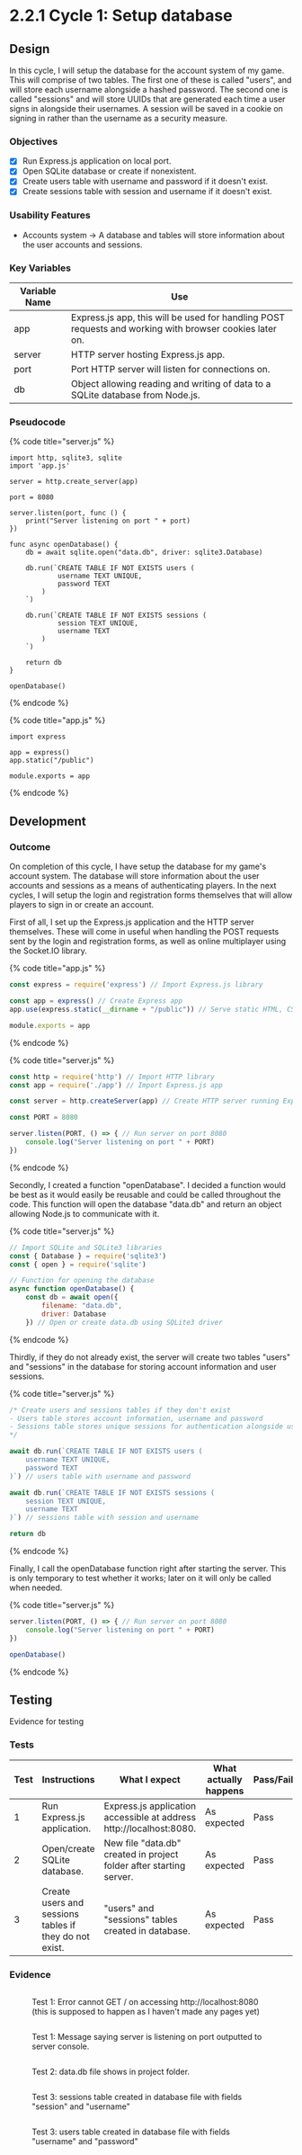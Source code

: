 # 2.2.1 Cycle 1: Setup database

## Design

In this cycle, I will setup the database for the account system of my game. This will comprise of two tables. The first one of these is called "users", and will store each username alongside a hashed password. The second one is called "sessions" and will store UUIDs that are generated each time a user signs in alongside their usernames. A session will be saved in a cookie on signing in rather than the username as a security measure.

### Objectives

* [x] Run Express.js application on local port.
* [x] Open SQLite database or create if nonexistent.
* [x] Create users table with username and password if it doesn't exist.
* [x] Create sessions table with session and username if it doesn't exist.

### Usability Features

* Accounts system -> A database and tables will store information about the user accounts and sessions.

### Key Variables

| Variable Name | Use                                                                                                     |
| ------------- | ------------------------------------------------------------------------------------------------------- |
| app           | Express.js app, this will be used for handling POST requests and working with browser cookies later on. |
| server        | HTTP server hosting Express.js app.                                                                     |
| port          | Port HTTP server will listen for connections on.                                                        |
| db            | Object allowing reading and writing of data to a SQLite database from Node.js.                          |

### Pseudocode

{% code title="server.js" %}
```
import http, sqlite3, sqlite
import 'app.js'

server = http.create_server(app)

port = 8080

server.listen(port, func () {
    print("Server listening on port " + port)
})

func async openDatabase() {
    db = await sqlite.open("data.db", driver: sqlite3.Database)
    
    db.run(`CREATE TABLE IF NOT EXISTS users (
            username TEXT UNIQUE,
            password TEXT
        )
    `)
    
    db.run(`CREATE TABLE IF NOT EXISTS sessions (
            session TEXT UNIQUE,
            username TEXT
        )
    `)
    
    return db
}

openDatabase()
```
{% endcode %}

{% code title="app.js" %}
```
import express

app = express()
app.static("/public")

module.exports = app
```
{% endcode %}

## Development

### Outcome

On completion of this cycle, I have setup the database for my game's account system. The database will store information about the user accounts and sessions as a means of authenticating players. In the next cycles, I will setup the login and registration forms themselves that will allow players to sign in or create an account.

First of all, I set up the Express.js application and the HTTP server themselves. These will come in useful when handling the POST requests sent by the login and registration forms, as well as online multiplayer using the Socket.IO library.&#x20;

{% code title="app.js" %}
```javascript
const express = require('express') // Import Express.js library

const app = express() // Create Express app
app.use(express.static(__dirname + "/public")) // Serve static HTML, CSS, JS from public directory

module.exports = app
```
{% endcode %}

{% code title="server.js" %}
```javascript
const http = require('http') // Import HTTP library
const app = require('./app') // Import Express.js app

const server = http.createServer(app) // Create HTTP server running Express app

const PORT = 8080

server.listen(PORT, () => { // Run server on port 8080
    console.log("Server listening on port " + PORT)
})
```
{% endcode %}

Secondly, I created a function "openDatabase". I decided a function would be best as it would easily be reusable and could be called throughout the code. This function will open the database "data.db" and return an object allowing Node.js to communicate with it.

{% code title="server.js" %}
```javascript
// Import SQLite and SQLite3 libraries
const { Database } = require('sqlite3')
const { open } = require('sqlite')

// Function for opening the database
async function openDatabase() {
    const db = await open({
        filename: "data.db",
        driver: Database
    }) // Open or create data.db using SQLite3 driver
```
{% endcode %}

Thirdly, if they do not already exist, the server will create two tables "users" and "sessions" in the database for storing account information and user sessions.

{% code title="server.js" %}
```javascript
/* Create users and sessions tables if they don't exist
- Users table stores account information, username and password
- Sessions table stores unique sessions for authentication alongside username
*/

await db.run(`CREATE TABLE IF NOT EXISTS users (
    username TEXT UNIQUE,
    password TEXT
)`) // users table with username and password

await db.run(`CREATE TABLE IF NOT EXISTS sessions (
    session TEXT UNIQUE,
    username TEXT
)`) // sessions table with session and username

return db
```
{% endcode %}

Finally, I call the openDatabase function right after starting the server. This is only temporary to test whether it works; later on it will only be called when needed.

{% code title="server.js" %}
```javascript
server.listen(PORT, () => { // Run server on port 8080
    console.log("Server listening on port " + PORT)
})

openDatabase()
```
{% endcode %}

## Testing

Evidence for testing

### Tests

<table><thead><tr><th width="95">Test</th><th width="158">Instructions</th><th width="171">What I expect</th><th width="174">What actually happens</th><th>Pass/Fail</th></tr></thead><tbody><tr><td>1</td><td>Run Express.js application.</td><td>Express.js application accessible at address http://localhost:8080.</td><td>As expected</td><td>Pass</td></tr><tr><td>2</td><td>Open/create SQLite database.</td><td>New file "data.db" created in project folder after starting server.</td><td>As expected</td><td>Pass</td></tr><tr><td>3</td><td>Create users and sessions tables if they do not exist.</td><td>"users" and "sessions" tables created in database.</td><td>As expected</td><td>Pass</td></tr></tbody></table>

### Evidence

<figure><img src="../.gitbook/assets/image (5) (1) (1) (1).png" alt=""><figcaption><p>Test 1: Error cannot GET / on accessing http://localhost:8080 (this is supposed to happen as I haven't made any pages yet)</p></figcaption></figure>

<figure><img src="../.gitbook/assets/image (6) (1).png" alt=""><figcaption><p>Test 1: Message saying server is listening on port outputted to server console.</p></figcaption></figure>

<figure><img src="../.gitbook/assets/image (7).png" alt=""><figcaption><p>Test 2: data.db file shows in project folder.</p></figcaption></figure>

<figure><img src="../.gitbook/assets/image (8).png" alt=""><figcaption><p>Test 3: sessions table created in database file with fields "session" and "username"</p></figcaption></figure>

<figure><img src="../.gitbook/assets/image (9).png" alt=""><figcaption><p>Test 3: users table created in database file with fields "username" and "password"</p></figcaption></figure>
